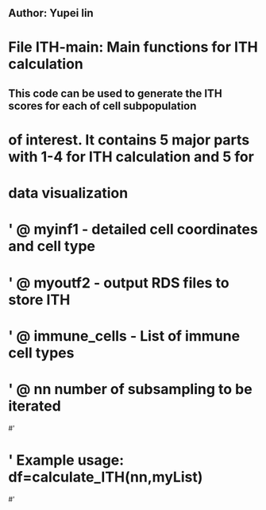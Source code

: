# 
## Author: Yupei lin
# File ITH-main: Main functions for ITH calculation 

## This code can be used to generate the ITH scores for each of cell subpopulation 
# of interest. It contains 5 major parts with 1-4 for ITH calculation and 5 for 
# data visualization
# ' @ myinf1 - detailed cell coordinates and cell type
# ' @ myoutf2 - output RDS files to store ITH 
# ' @ immune_cells - List of immune cell types
# ' @ nn number of subsampling to be iterated
#' 
# ' Example usage: df=calculate_ITH(nn,myList) 
#' 
